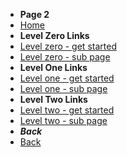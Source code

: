 * **Page 2**
* [Home](../../)
* **Level Zero Links**
* [Level zero - get started](/get-started.md)
* [Level zero - sub page](docs/a-sub-page)
* **Level One Links**
* [Level one - get started](docs/levelone/level-one-get-started.md)
* [Level one - sub page](docs/levelone/level-one-sub-page)
* **Level Two Links**
* [Level two - get started](docs/levelone/leveltwo/level-two-get-started)
* [Level two - sub page](docs/levelone/leveltwo/level-two-sub-page)
* ***Back***
* [Back](/docs/levelone)